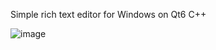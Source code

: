 Simple rich text editor for Windows on Qt6 C++

![image](https://github.com/qelezy/TextEditorQt/assets/134770256/0906dd9e-a0e2-42f0-b561-8b16d1c0f110)
